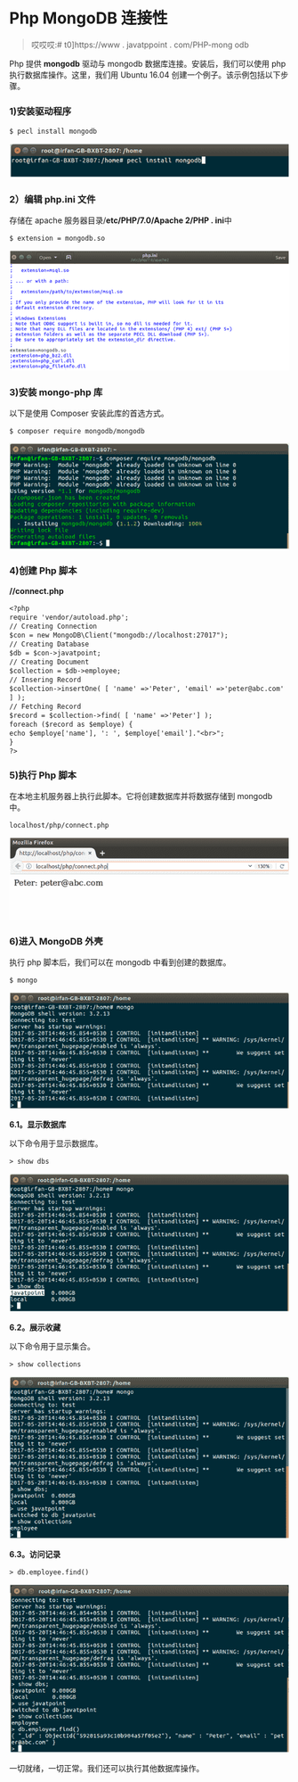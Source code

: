 # Php MongoDB 连接性

> 哎哎哎:# t0]https://www . javatppoint . com/PHP-mong odb

Php 提供 **mongodb** 驱动与 mongodb 数据库连接。安装后，我们可以使用 php 执行数据库操作。这里，我们用 Ubuntu 16.04 创建一个例子。该示例包括以下步骤。

### 1)安装驱动程序

```
$ pecl install mongodb

```

![MongoDB Php mongodb connectivity 1](img/7df1fa44b6695c793b8c8afe83727341.png)

### 2）编辑 php.ini 文件

存储在 apache 服务器目录/**etc/PHP/7.0/Apache 2/PHP . ini**中

```
$ extension = mongodb.so

```

![MongoDB Php mongodb connectivity 2](img/abae3304bc7939702cd649afb7c23ab2.png)

### 3)安装 mongo-php 库

以下是使用 Composer 安装此库的首选方式。

```
$ composer require mongodb/mongodb

```

![MongoDB Php mongodb connectivity 4](img/6e8a528bf9c40cbbf2e7f4d6a35a01ce.png)

### 4)创建 Php 脚本

**//connect.php**

```
<?php
require 'vendor/autoload.php';
// Creating Connection
$con = new MongoDB\Client("mongodb://localhost:27017");
// Creating Database
$db = $con->javatpoint;
// Creating Document
$collection = $db->employee;
// Insering Record
$collection->insertOne( [ 'name' =>'Peter', 'email' =>'peter@abc.com' ] );
// Fetching Record
$record = $collection->find( [ 'name' =>'Peter'] );
foreach ($record as $employe) {
echo $employe['name'], ': ', $employe['email']."<br>";
}
?>

```

### 5)执行 Php 脚本

在本地主机服务器上执行此脚本。它将创建数据库并将数据存储到 mongodb 中。

```
localhost/php/connect.php

```

![MongoDB Php mongodb connectivity 5](img/7f67dc7028cee6c995847a3471eb1a99.png)

### 6)进入 MongoDB 外壳

执行 php 脚本后，我们可以在 mongodb 中看到创建的数据库。

```
$ mongo

```

![MongoDB Php mongodb connectivity 6](img/3103cb8692f1ff79c4aaf06eae78a6e4.png)

**6.1。显示数据库**

以下命令用于显示数据库。

```
> show dbs

```

![MongoDB Php mongodb connectivity 7](img/4d8b0d0ede3c474259227db175dcf371.png)

**6.2。展示收藏**

以下命令用于显示集合。

```
> show collections

```

![MongoDB Php mongodb connectivity 8](img/0b1ea5e559f135815475e8d7e5bb53e7.png)

**6.3。访问记录**

```
> db.employee.find()

```

![MongoDB Php mongodb connectivity 9](img/f86c19d1a0e00c22edf65c61f2f21b9a.png)

一切就绪，一切正常。我们还可以执行其他数据库操作。